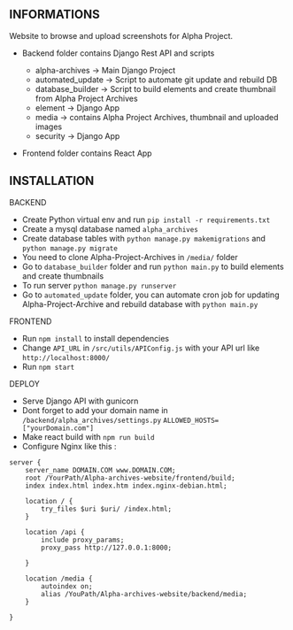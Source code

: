 INFORMATIONS
-----------

Website to browse and upload screenshots for Alpha Project.

- Backend folder contains Django Rest API and scripts
    - alpha-archives -> Main Django Project
    - automated_update -> Script to automate git update and rebuild DB
    - database_builder -> Script to build elements and create thumbnail from Alpha Project Archives
    - element -> Django App
    - media -> contains Alpha Project Archives, thumbnail and uploaded images
    - security -> Django App

- Frontend folder contains React App

INSTALLATION
------------

BACKEND

- Create Python virtual env and run ```pip install -r requirements.txt```
- Create a mysql database named ```alpha_archives```
- Create database tables with ```python manage.py makemigrations``` and ```python manage.py migrate```
- You need to clone Alpha-Project-Archives in ```/media/``` folder
- Go to ```database_builder``` folder and run ```python main.py``` to build elements and create thumbnails
- To run server ```python manage.py runserver```
- Go to ```automated_update``` folder, you can automate cron job for updating Alpha-Project-Archive and rebuild database with ```python main.py```

FRONTEND

- Run ```npm install``` to install dependencies
- Change ```API_URL``` in ```/src/utils/APIConfig.js``` with your API url like ```http://localhost:8000/```
- Run ```npm start```


DEPLOY

- Serve Django API with gunicorn
- Dont forget to add your domain name in ```/backend/alpha_archives/settings.py```  ```ALLOWED_HOSTS=["yourDomain.com"]```
- Make react build with ```npm run build```
- Configure Nginx like this : 

```
server {
    server_name DOMAIN.COM www.DOMAIN.COM;
    root /YourPath/Alpha-archives-website/frontend/build;
    index index.html index.htm index.nginx-debian.html;

    location / {
        try_files $uri $uri/ /index.html;
    }

    location /api {
        include proxy_params;
        proxy_pass http://127.0.0.1:8000;

    }

    location /media {
        autoindex on;
        alias /YouPath/Alpha-archives-website/backend/media;
    }

}
```
